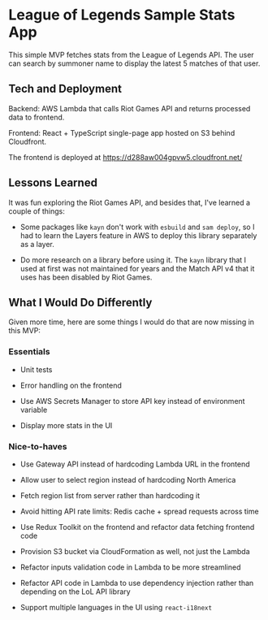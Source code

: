 # League of Legends Sample Stats App #

This simple MVP fetches stats from the League of Legends API. The user can search by summoner name to display the latest 5 matches of that user. 

## Tech and Deployment ##

Backend: AWS Lambda that calls Riot Games API and returns processed data to frontend.

Frontend: React + TypeScript single-page app hosted on S3 behind Cloudfront.

The frontend is deployed at https://d288aw004gpvw5.cloudfront.net/

## Lessons Learned ##

It was fun exploring the Riot Games API, and besides that, I've learned a couple of things:

- Some packages like `kayn` don't work with `esbuild` and `sam deploy`, so I had to learn the Layers feature in AWS to deploy this library separately as a layer.

- Do more research on a library before using it. The `kayn` library that I used at first was not maintained for years and the Match API v4 that it uses has been disabled by Riot Games. 

## What I Would Do Differently ##

Given more time, here are some things I would do that are now missing in this MVP:

### Essentials ###

- Unit tests

- Error handling on the frontend

- Use AWS Secrets Manager to store API key instead of environment variable

- Display more stats in the UI

### Nice-to-haves ###

- Use Gateway API instead of hardcoding Lambda URL in the frontend

- Allow user to select region instead of hardcoding North America

- Fetch region list from server rather than hardcoding it

- Avoid hitting API rate limits: Redis cache + spread requests across time

- Use Redux Toolkit on the frontend and refactor data fetching frontend code

- Provision S3 bucket via CloudFormation as well, not just the Lambda

- Refactor inputs validation code in Lambda to be more streamlined

- Refactor API code in Lambda to use dependency injection rather than depending on the LoL API library

- Support multiple languages in the UI using `react-i18next`
